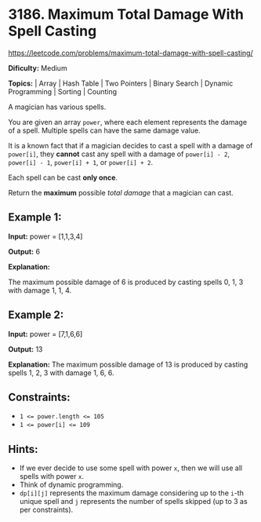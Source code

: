 # 3186\. Maximum Total Damage With Spell Casting

https://leetcode.com/problems/maximum-total-damage-with-spell-casting/

**Dificulty:** Medium

**Topics:** 
| Array
| Hash Table
| Two Pointers
| Binary Search
| Dynamic Programming
| Sorting
| Counting

A magician has various spells.

You are given an array `power`, where each element represents the damage of a spell. Multiple spells can have the same damage value.

It is a known fact that if a magician decides to cast a spell with a damage of `power[i]`, they **cannot** cast any spell with a damage of `power[i] - 2`, `power[i] - 1`, `power[i] + 1`, or `power[i] + 2`.

Each spell can be cast **only once**.

Return the **maximum** possible _total damage_ that a magician can cast.

## Example 1:

**Input:** power = \[1,1,3,4\]

**Output:** 6

**Explanation:**

The maximum possible damage of 6 is produced by casting spells 0, 1, 3 with damage 1, 1, 4.

## Example 2:

**Input:** power = \[7,1,6,6\]

**Output:** 13

**Explanation:**
The maximum possible damage of 13 is produced by casting spells 1, 2, 3 with damage 1, 6, 6.

## Constraints:

-   `1 <= power.length <= 105`
-   `1 <= power[i] <= 109`

## Hints:
- If we ever decide to use some spell with power `x`, then we will use all spells with power `x`.
- Think of dynamic programming.
- `dp[i][j]` represents the maximum damage considering up to the `i`\-th unique spell and `j` represents the number of spells skipped (up to 3 as per constraints).
